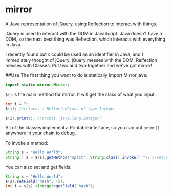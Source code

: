 # mirror
A Java representation of jQuery, using Reflection to interact with things.

jQuery is used to interact with the DOM in JavaScript. Java doesn't have a DOM, so the next best thing was Reflection, which interacts with everything in Java.

I recently found out `$` could be used as an identifier in Java, and I immediately thought of jQuery. jQuery messes with the DOM, Relfection messes with Classes. Put two and two together and we've got mirror!

##Use
The first thing you want to do is statically import Mirror.java:
```java
import static mirror.Mirror;
```
`$()` is the main method for mirror. It will get the class of what you input.
```java
int i = 7;
$(i); //returns a ReflectedClass of type Integer

$(i).print(); //prints 'java.lang.Integer'
```
All of the classes implement a Printable interface, so you can put `print()` anywhere in your chain to debug.

To invoke a method:
```java
String s = "Hello World";
String[] a = $(s).getMethod("split", String.class).invoke(" "); //returns s.split(" ")
```

You can also set and get fields:
```java
String s = "Hello World";
$(s).setField("hash", -5);
int i = $(s).<Integer>getField("hash");
```
